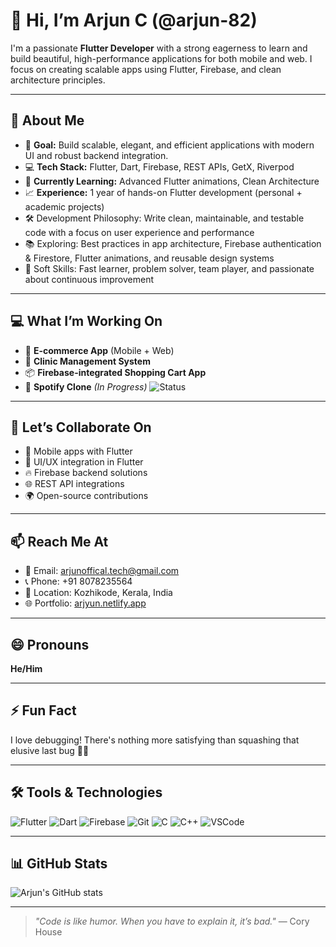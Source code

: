 # 👋 Hi, I’m Arjun C (@arjun-82)

I'm a passionate **Flutter Developer** with a strong eagerness to learn and build beautiful, high-performance applications for both mobile and web. I focus on creating scalable apps using Flutter, Firebase, and clean architecture principles.

---

## 🚀 About Me

- 🎯 **Goal:** Build scalable, elegant, and efficient applications with modern UI and robust backend integration.
- 💻 **Tech Stack:** Flutter, Dart, Firebase, REST APIs, GetX, Riverpod
- 🧠 **Currently Learning:** Advanced Flutter animations, Clean Architecture
- 📈 **Experience:** 1 year of hands-on Flutter development (personal + academic projects)
- 🛠️ Development Philosophy: Write clean, maintainable, and testable code with a focus on user experience and performance
- 📚 Exploring: Best practices in app architecture, Firebase authentication & Firestore, Flutter animations, and reusable design systems
- 🌱 Soft Skills: Fast learner, problem solver, team player, and passionate about continuous improvement

---

## 💻 What I’m Working On

- 🔨 **E-commerce App** (Mobile + Web)  
- 🏥 **Clinic Management System**  
- 📦 **Firebase-integrated Shopping Cart App**  
- 🎵 **Spotify Clone** *(In Progress)* ![Status](https://img.shields.io/badge/status-WIP-yellow)

---

## 🤝 Let’s Collaborate On

- 📱 Mobile apps with Flutter  
- 🎨 UI/UX integration in Flutter  
- 🔥 Firebase backend solutions  
- 🌐 REST API integrations  
- 🌍 Open-source contributions  

---

## 📫 Reach Me At

- 📧 Email: [arjunoffical.tech@gmail.com](mailto:arjunoffical.tech@gmail.com)  
- 📞 Phone: +91 8078235564  
- 📍 Location: Kozhikode, Kerala, India  
- 🌐 Portfolio: [arjyun.netlify.app](https://arjyun.netlify.app)

---

## 😄 Pronouns

**He/Him**

---

## ⚡ Fun Fact

I love debugging! There's nothing more satisfying than squashing that elusive last bug 🐞✨

---

## 🛠️ Tools & Technologies

![Flutter](https://img.shields.io/badge/Flutter-02569B?logo=flutter&logoColor=white)
![Dart](https://img.shields.io/badge/Dart-0175C2?logo=dart&logoColor=white)
![Firebase](https://img.shields.io/badge/Firebase-FFCA28?logo=firebase&logoColor=black)
![Git](https://img.shields.io/badge/Git-F05032?logo=git&logoColor=white)
![C](https://img.shields.io/badge/C-A8B9CC?logo=c&logoColor=white)
![C++](https://img.shields.io/badge/C++-00599C?logo=c%2B%2B&logoColor=white)
![VSCode](https://img.shields.io/badge/VS%20Code-007ACC?logo=visual-studio-code&logoColor=white)

---

## 📊 GitHub Stats

![Arjun's GitHub stats](https://github-readme-stats.vercel.app/api?username=arjun-82&show_icons=true&theme=dracula)

---

> *"Code is like humor. When you have to explain it, it’s bad."* — Cory House

